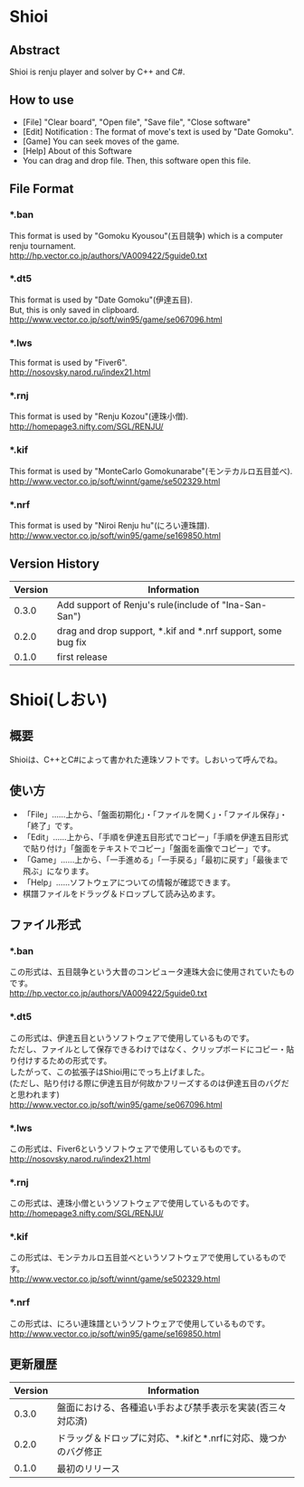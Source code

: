 # Shioi

## Abstract
Shioi is renju player and solver by C++ and C#.

## How to use
- [File] "Clear board", "Open file", "Save file", "Close software"
- [Edit] Notification : The format of move's text is used by "Date Gomoku".
- [Game] You can seek moves of the game.
- [Help] About of this Software
- You can drag and drop file. Then, this software open this file.

## File Format
### *.ban
This format is used by "Gomoku Kyousou"(五目競争) which is a computer renju tournament.  
http://hp.vector.co.jp/authors/VA009422/5guide0.txt

### *.dt5
This format is used by "Date Gomoku"(伊達五目).  
But, this is only saved in clipboard.  
http://www.vector.co.jp/soft/win95/game/se067096.html

### *.lws
This format is used by "Fiver6".  
http://nosovsky.narod.ru/index21.html

### *.rnj
This format is used by "Renju Kozou"(連珠小僧).  
http://homepage3.nifty.com/SGL/RENJU/

### *.kif
This format is used by "MonteCarlo Gomokunarabe"(モンテカルロ五目並べ).  
http://www.vector.co.jp/soft/winnt/game/se502329.html

### *.nrf
This format is used by "Niroi Renju hu"(にろい連珠譜).  
http://www.vector.co.jp/soft/win95/game/se169850.html

## Version History
|Version|Information|
|-------|-----------|
|0.3.0|Add support of Renju's rule(include of "Ina-San-San")|
|0.2.0|drag and drop support, \*.kif and \*.nrf support, some bug fix|
|0.1.0|first release|

# Shioi(しおい)

## 概要
Shioiは、C++とC#によって書かれた連珠ソフトです。しおいって呼んでね。

## 使い方
- 「File」……上から、「盤面初期化」・「ファイルを開く」・「ファイル保存」・「終了」です。
- 「Edit」……上から、「手順を伊達五目形式でコピー」「手順を伊達五目形式で貼り付け」「盤面をテキストでコピー」「盤面を画像でコピー」です。
- 「Game」……上から、「一手進める」「一手戻る」「最初に戻す」「最後まで飛ぶ」になります。
- 「Help」……ソフトウェアについての情報が確認できます。
- 棋譜ファイルをドラッグ＆ドロップして読み込めます。

## ファイル形式
### *.ban
この形式は、五目競争という大昔のコンピュータ連珠大会に使用されていたものです。  
http://hp.vector.co.jp/authors/VA009422/5guide0.txt

### *.dt5
この形式は、伊達五目というソフトウェアで使用しているものです。  
ただし、ファイルとして保存できるわけではなく、クリップボードにコピー・貼り付けするための形式です。  
したがって、この拡張子はShioi用にでっち上げました。  
(ただし、貼り付ける際に伊達五目が何故かフリーズするのは伊達五目のバグだと思われます)  
http://www.vector.co.jp/soft/win95/game/se067096.html

### *.lws
この形式は、Fiver6というソフトウェアで使用しているものです。  
http://nosovsky.narod.ru/index21.html

### *.rnj
この形式は、連珠小僧というソフトウェアで使用しているものです。  
http://homepage3.nifty.com/SGL/RENJU/

### *.kif
この形式は、モンテカルロ五目並べというソフトウェアで使用しているものです。  
http://www.vector.co.jp/soft/winnt/game/se502329.html

### *.nrf
この形式は、にろい連珠譜というソフトウェアで使用しているものです。  
http://www.vector.co.jp/soft/win95/game/se169850.html

## 更新履歴
|Version|Information|
|-------|-----------|
|0.3.0|盤面における、各種追い手および禁手表示を実装(否三々対応済)|
|0.2.0|ドラッグ＆ドロップに対応、\*.kifと\*.nrfに対応、幾つかのバグ修正|
|0.1.0|最初のリリース|
